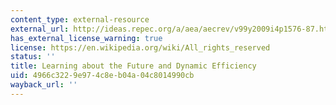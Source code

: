 ```yaml
---
content_type: external-resource
external_url: http://ideas.repec.org/a/aea/aecrev/v99y2009i4p1576-87.html
has_external_license_warning: true
license: https://en.wikipedia.org/wiki/All_rights_reserved
status: ''
title: Learning about the Future and Dynamic Efficiency
uid: 4966c322-9e97-4c8e-b04a-04c8014990cb
wayback_url: ''
---
```

